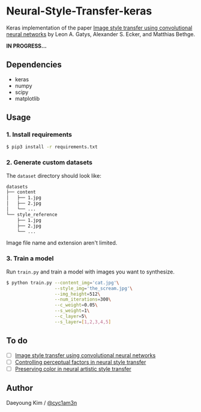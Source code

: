 # Neural-Style-Transfer-keras

Keras implementation of the paper [Image style transfer using convolutional neural networks](https://www.cv-foundation.org/openaccess/content_cvpr_2016/html/Gatys_Image_Style_Transfer_CVPR_2016_paper.html) by Leon A. Gatys, Alexander S. Ecker, and Matthias Bethge.

**IN PROGRESS...**

## Dependencies

* keras
* numpy
* scipy
* matplotlib

## Usage

### 1. Install requirements

```bash
$ pip3 install -r requirements.txt
```

### 2. Generate custom datasets

The `dataset` directory should look like:

```bash
datasets
├── content
│   ├── 1.jpg
│   ├── 2.jpg
│   └── ...
└── style_reference
    ├── 1.jpg
    ├── 2.jpg
    └── ...
```

Image file name and extension aren't limited.

### 3. Train a model

Run `train.py` and train a model with images you want to synthesize.

```bash
$ python train.py --content_img='cat.jpg'\
				  --style_img='the_scream.jpg'\
				  --img_height=512\
				  --num_iterations=300\
				  --c_weight=0.05\
				  --s_weight=1\
				  --c_layer=5\
				  --s_layer=[1,2,3,4,5]
```

## To do

- [ ] [Image style transfer using convolutional neural networks](https://www.cv-foundation.org/openaccess/content_cvpr_2016/html/Gatys_Image_Style_Transfer_CVPR_2016_paper.html)
- [ ] [Controlling perceptual factors in neural style transfer](http://openaccess.thecvf.com/content_cvpr_2017/papers/Gatys_Controlling_Perceptual_Factors_CVPR_2017_paper.pdf)
- [ ] [Preserving color in neural artistic style transfer](https://arxiv.org/abs/1606.05897)

## Author

Daeyoung Kim / [@cyc1am3n](https://github.com/cyc1am3n)